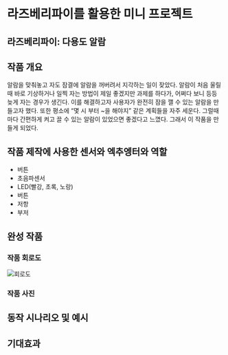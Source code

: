 # 라즈베리파이를 활용한 미니 프로젝트
## 라즈베리파이: 다용도 알람

## 작품 개요
 알람을 맞춰놓고 자도 잠결에 알람을 꺼버려서 지각하는 일이 잦았다. 알람이 처음 울릴 때 바로 기상하거나 일찍 자는 방법이 제일 좋겠지만 과제를 하다가, 어쩌다 보니 등등 늦게 자는 경우가 생긴다. 이를 해결하고자 사용자가 완전히 잠을 깰 수 있는 알람을 만들고자 했다. 또한 평소에 “몇 시 부터 ~을 해야지” 같은 계획들을 자주 세운다. 그럴때마다 간편하게 켜고 끌 수 있는 알람이 있었으면 좋겠다고 느꼈다. 그래서 이 작품을 만들게 되었다.

## 작품 제작에 사용한 센서와 엑추엥터와 역할
- 버튼
- 초음파센서
- LED(빨강, 초록, 노랑)
- 버튼
- 저항
- 부저

## 완성 작품
### 작품 회로도
![회로도](https://github.com/ANYUNSEONG/finaltest/assets/131340804/c7ec37ae-175b-473c-ba69-afac3c10b5d4)
### 작품 사진

## 동작 시나리오 및 예시

## 기대효과
